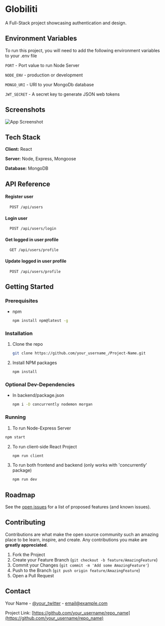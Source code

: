 # Globiliti

A Full-Stack project showcasing authentication and design.

## Environment Variables

To run this project, you will need to add the following environment variables to your .env file

`PORT` - Port value to run Node Server

`NODE_ENV` - production or development

`MONGO_URI` - URI to your MongoDb database

`JWT_SECRET` - A secret key to generate JSON web tokens

## Screenshots

![App Screenshot](https://user-images.githubusercontent.com/54614756/118363243-115bcd80-b5b1-11eb-8ad8-955633fe63df.png)

## Tech Stack

**Client:** React

**Server:** Node, Express, Mongoose

**Database:** MongoDB

## API Reference

#### Register user

```http
  POST /api/users
```

#### Login user

```http
  POST /api/users/login
```

#### Get logged in user profile

```http
  GET /api/users/profile
```

#### Update logged in user profile

```http
  POST /api/users/profile
```

## Getting Started

### Prerequisites

- npm
  ```sh
  npm install npm@latest -g
  ```

### Installation

1. Clone the repo
   ```sh
   git clone https://github.com/your_username_/Project-Name.git
   ```
2. Install NPM packages
   ```sh
   npm install
   ```

### Optional Dev-Dependencies

- In backend/package.json
  ```sh
  npm i -D concurrently nodemon morgan
  ```

### Running

1. To run Node-Express Server

```sh
npm start
```

2. To run client-side React Project
   ```sh
   npm run client
   ```
3. To run both frontend and backend (only works with 'concurrently' package)
   ```sh
   npm run dev
   ```

## Roadmap

See the [open issues](https://github.com/othneildrew/Best-README-Template/issues) for a list of proposed features (and known issues).

## Contributing

Contributions are what make the open source community such an amazing place to be learn, inspire, and create. Any contributions you make are **greatly appreciated**.

1. Fork the Project
2. Create your Feature Branch (`git checkout -b feature/AmazingFeature`)
3. Commit your Changes (`git commit -m 'Add some AmazingFeature'`)
4. Push to the Branch (`git push origin feature/AmazingFeature`)
5. Open a Pull Request

## Contact

Your Name - [@your_twitter](https://twitter.com/your_username) - email@example.com

Project Link: [https://github.com/your_username/repo_name](https://github.com/your_username/repo_name)
